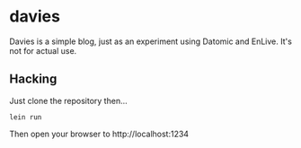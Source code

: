 davies
======

Davies is a simple blog, just as an experiment using Datomic and EnLive.  It's not for actual use.

Hacking
-------

Just clone the repository then...

```
lein run
```

Then open your browser to http://localhost:1234
